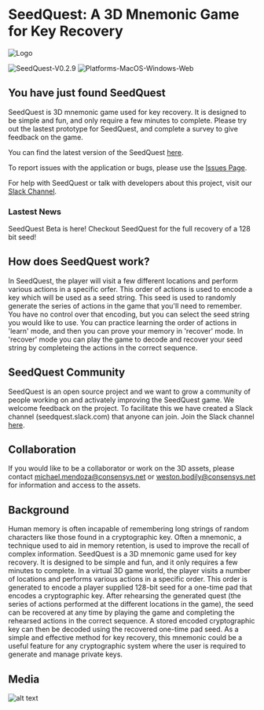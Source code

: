 # SeedQuest: A 3D Mnemonic Game for Key Recovery

![Logo](https://github.com/reputage/seedQuest/blob/master/media/SeedQuestLogo-Github.png)

![SeedQuest-V0.2.9](https://img.shields.io/badge/SeedQuest(beta)-V0.2.9-orange.svg)
![Platforms-MacOS-Windows-Web](https://img.shields.io/badge/Platform-MacOS%20%7C%20Windows%20%7C%20Web%20(Chrome)-blue.svg)

## You have just found SeedQuest

SeedQuest is 3D mnemonic game used for key recovery. It is designed to be simple and fun, and only require a few minutes to complete. 
Please try out the lastest prototype for SeedQuest, and complete a survey to give feedback on the game.

You can find the latest version of the SeedQuest [here](https://github.com/reputage/seedQuest/blob/master/docs/releases.md). 

To report issues with the application or bugs, please use the [Issues Page](https://github.com/reputage/seedQuest/issues).
 
For help with SeedQuest or talk with developers about this project, visit our [Slack Channel](https://join.slack.com/t/seedquest/shared_invite/enQtNDgyMjUyNzQ2OTAxLWU3YzMxOGNkYWZkZjUzYTYzYzgzYjBjOTg3MjJhOWE5ZjM1Y2EyNzUwZmNhMzFlMTI2ODk5NzRiYTA4OTVlODg). 

### Lastest News

SeedQuest Beta is here! Checkout SeedQuest for the full recovery of a 128 bit seed!

## How does SeedQuest work?

In SeedQuest, the player will visit a few different locations and perform various actions in a specific orfer. This order of actions is used to encode a key which will be used as a seed string. This seed is used to randomly generate the series of actions in the game that you'll need to remember. You have no control over that encoding, but you can select the seed string you would like to use. You can practice learning the order of actions in 'learn' mode, and then you can prove your memory in 'recover' mode. In 'recover' mode you can play the game to decode and recover your seed string by completeing the actions in the correct sequence. 

## SeedQuest Community

SeedQuest is an open source project and we want to grow a community of people working on and activately improving the SeedQuest game. We welcome feedback on the project. To facilitate this we have created a Slack channel (seedquest.slack.com) that anyone can join. Join the Slack channel [here](https://join.slack.com/t/seedquest/shared_invite/enQtNDgyMjUyNzQ2OTAxLWU3YzMxOGNkYWZkZjUzYTYzYzgzYjBjOTg3MjJhOWE5ZjM1Y2EyNzUwZmNhMzFlMTI2ODk5NzRiYTA4OTVlODg). 

## Collaboration

If you would like to be a collaborator or work on the 3D assets, please contact michael.mendoza@consensys.net or weston.bodily@consensys.net for information and access to the assets.

## Background

Human memory is often incapable of remembering long strings of random characters like those found in a cryptographic key. Often a mnemonic, a technique used to aid in memory retention, is used to improve the recall of complex information. SeedQuest is a 3D mnemonic game used for key recovery. It is designed to be simple and fun, and it only requires a few minutes to complete. In a virtual 3D game world, the player visits a number of locations and performs various actions in a specific order. This order is generated to encode a player supplied 128-bit seed for a one-time pad that encodes a cryptographic key. After rehearsing the generated quest (the series of actions performed at the different locations in the game), the seed can be recovered at any time by playing the game and completing the rehearsed actions in the correct sequence. A stored encoded cryptographic key can then be decoded using the recovered one-time pad seed. As a simple and effective method for key recovery, this mnemonic could be a useful feature for any cryptographic system where the user is required to generate and manage private keys. 

## Media

![alt text](https://github.com/reputage/seedQuestAssets/blob/master/concept%20art/Media/2019-05-22_SeedQust_V0_2_4.gif "SeedQuest Prototype GIF") 
